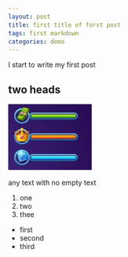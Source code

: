 ```yaml
---
layout: post
title: first title of forst post
tags: first markdown
categories: demo
---
```


I start to write  my first post

## two heads

![add image](docs/assets/doubleResize.jpg)

any text with no empty text
1. one
2. two
3. thee

- first
- second
- third

